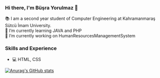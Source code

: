 ### Hi there, I'm Büşra Yorulmaz 👋
📚 I am a second year student of Computer Engineering at Kahramanmaraş Sütcü İmam University. </br>
🌱 I’m currently learning JAVA and PHP </br>
🔭 I’m currently working on HumanResourcesManagementSystem

### Skills and Experience
* 💻 HTML, CSS

[![Anurag's GitHub stats](https://github-readme-stats.vercel.app/api?username=Busra-Yorulmaz)](https://github.com/Busra-Yorulmaz/github-readme-stats)



